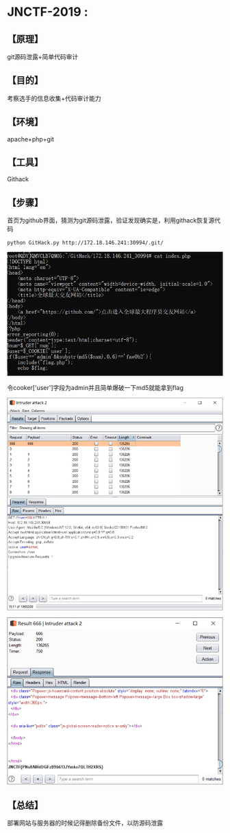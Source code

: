 # JNCTF-2019 : 

## **【原理】**

git源码泄露+简单代码审计

## **【目的】**

考察选手的信息收集+代码审计能力

## **【环境】**

apache+php+git

## **【工具】**

Githack

## **【步骤】**

首页为github界面，猜测为git源码泄露，验证发现确实是，利用githack恢复源代码

```
python GitHack.py http://172.18.146.241:30994/.git/
```

![1571317894143](assert/1571317894143.png)

令cooker['user']字段为admin并且简单爆破一下md5就能拿到flag

![1571317809076](assert/1571317809076.png)

![1571317836623](assert/1571317836623.png)

## **【总结】**

部署网站与服务器的时候记得删除备份文件，以防源码泄露